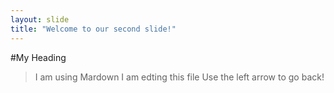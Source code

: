 ```yaml
---
layout: slide
title: "Welcome to our second slide!"
---
```

#My Heading
>I am using Mardown
>I am edting this file
Use the left arrow to go back!